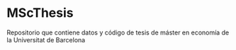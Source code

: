 # MScThesis
Repositorio que contiene datos y código de tesis de máster en economía de la Universitat de Barcelona

